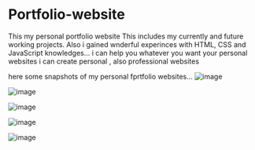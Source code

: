 # Portfolio-website
This my personal portfolio website
This includes my currently and future working projects.
Also i gained wnderful experinces with HTML, CSS and JavaScript knowledges...
i can help you whatever you want your personal websites 
i can create personal , also professional websites 


here some snapshots of my personal fprtfolio websites...
![image](https://github.com/Arafath-MSM/Portfolio-website/assets/139915083/36ac44ab-2552-4def-8281-e63f6d3b3c7b)

![image](https://github.com/Arafath-MSM/Portfolio-website/assets/139915083/59da5869-d52b-4b71-b354-bcdaee60e606)

![image](https://github.com/Arafath-MSM/Portfolio-website/assets/139915083/6f0b6c93-95bb-4610-b629-041f0617a6b9)

![image](https://github.com/Arafath-MSM/Portfolio-website/assets/139915083/3d198a54-8807-4c08-8097-d953962f666c)

![image](https://github.com/Arafath-MSM/Portfolio-website/assets/139915083/d71ecde2-7f24-4b1e-9acb-c75195a01f9b)







